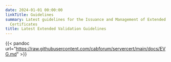 ```yaml
---
date: 2024-01-01 00:00:00
linkTitle: Guidelines
summary: Latest guidelines for the Issuance and Management of Extended Validation
  Certificates
title: Latest Extended Validation Guidelines
---
```


{{< pandoc url="https://raw.githubusercontent.com/cabforum/servercert/main/docs/EVG.md" >}}